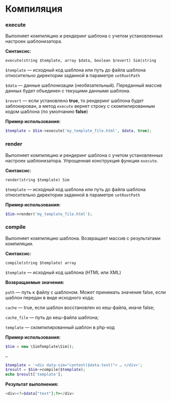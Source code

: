 # Компиляция

### execute

Выполняет компиляцию и рендеринг шаблона с учетом установленных настроек шаблонизатора.

**Синтаксис:**

```text
execute(string $template, array $data, boolean $revert) Sim|string
```

`$template` — исходный код шаблона или путь до файла шаблона относительно директории заданной в параметре `setRootPath`

`$data` — данные шаблонизации \(необязательный\). Переданный массив данных будет объединен с текущими данными шаблона.

`$revert` — если установлено **true**, то рендеринг шаблона будет заблокирован, а метод `execute` вернет строку с скомпилированным кодом шаблона \(по умолчанию **false**\)

**Пример использования:**

```php
$template = $Sim->execute('my_template_file.html', $data, true);
```

####  <a id="headline-106"></a>

### render

Выполняет компиляцию и рендеринг шаблона с учетом установленных настроек шаблонизатора. Упрощенная конструкция функции `execute`.

**Синтаксис:**

```text
render(string $template) Sim
```

`$template` — исходный код шаблона или путь до файла шаблона относительно директории заданной в параметре `setRootPath`

**Пример использования:**

```php
$Sim->render('my_template_file.html');
```

####  <a id="headline-107"></a>

### compile

Выполняет компиляцию шаблона. Возвращает массив с результатами компиляции.

**Синтаксис:**

```text
compile(string $template) array
```

`$template` — исходный код шаблона \(HTML или XML\)

**Возвращаемые значения:**

`path` — путь к файлу с шаблоном. Может принимать значение false, если шаблон передан в виде исходного кода;

`cache` — true, если шаблон восстановлен из кеш-файла, иначе false;

`cache_file` — путь до кеш-файла шаблона;

`template` — скомпилированный шаблон в php-код

**Пример использования:**

```php
$Sim = new \SimTemplate\Sim();

…

$template = '<div data-sim="content($data.text)"> … </div>';
$result = $Sim->compile($template);
echo $result['template'];
```

**Результат выполнения:**

```php
<div><?=$data["text"];?></div>
```

